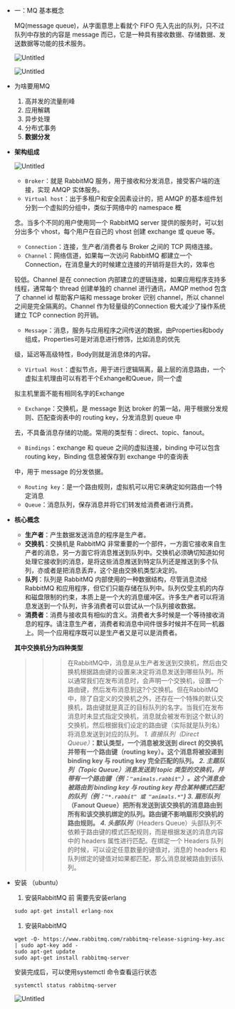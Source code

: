 - 一：MQ 基本概念
    
    
    MQ(message queue)，从字面意思上看就个 FIFO 先入先出的队列，只不过队列中存放的内容是 message 而已，它是一种具有接收数据、存储数据、发送数据等功能的技术服务。
    
    ![Untitled](https://prod-files-secure.s3.us-west-2.amazonaws.com/5dbde416-fdc8-4096-8f9b-5aaa6c3ef508/57cc3282-c83f-4690-bbba-3f292565e0ed/Untitled.png)
    
    ![Untitled](https://prod-files-secure.s3.us-west-2.amazonaws.com/5dbde416-fdc8-4096-8f9b-5aaa6c3ef508/44851200-dbdb-4b92-abfe-0f0e1648ad46/Untitled.png)
    
- 为啥要用MQ
    1.  高并发的流量削峰 
    2. 应用解耦
    3. 异步处理
    4. 分布式事务
    5. **数据分发**
- **架构组成**
    
    ![Untitled](https://prod-files-secure.s3.us-west-2.amazonaws.com/5dbde416-fdc8-4096-8f9b-5aaa6c3ef508/02ca7b04-d621-485e-8da8-b87dd0a2f82f/Untitled.png)
    
    - `Broker`：就是 RabbitMQ 服务，用于接收和分发消息，接受客户端的连接，实现 AMQP 实体服务。
    - `Virtual host`：出于多租户和安全因素设计的，把 AMQP 的基本组件划分到一个虚拟的分组中，类似于网络中的 namespace 概
    
    念。当多个不同的用户使用同一个 RabbitMQ server 提供的服务时，可以划分出多个 vhost，每个用户在自己的 vhost 创建 exchange 或 queue 等。
    
    - `Connection`：连接，生产者/消费者与 Broker 之间的 TCP 网络连接。
    - `Channel`：网络信道，如果每一次访问 RabbitMQ 都建立一个 Connection，在消息量大的时候建立连接的开销将是巨大的，效率也
    
    较低。Channel 是在 connection 内部建立的逻辑连接，如果应用程序支持多线程，通常每个 thread 创建单独的 channel 进行通讯，AMQP method 包含了 channel id 帮助客户端和 message broker 识别 channel，所以 channel 之间是完全隔离的。Channel 作为轻量级的Connection 极大减少了操作系统建立 TCP connection 的开销。
    
    - `Message`：消息，服务与应用程序之间传送的数据，由Properties和body组成，Properties可是对消息进行修饰，比如消息的优先
    
    级，延迟等高级特性，Body则就是消息体的内容。
    
    - `Virtual Host`：虚拟节点，用于进行逻辑隔离，最上层的消息路由，一个虚拟主机理由可以有若干个Exhange和Queue，同一个虚
    
    拟主机里面不能有相同名字的Exchange
    
    - `Exchange`：交换机，是 message 到达 broker 的第一站，用于根据分发规则、匹配查询表中的 routing key，分发消息到 queue 中
    
    去，不具备消息存储的功能。常用的类型有：direct、topic、fanout。
    
    - `Bindings`：exchange 和 queue 之间的虚拟连接，binding 中可以包含 routing key，Binding 信息被保存到 exchange 中的查询表
    
    中，用于 message 的分发依据。
    
    - `Routing key`：是一个路由规则，虚拟机可以用它来确定如何路由一个特定消息
    - `Queue`：消息队列，保存消息并将它们转发给消费者进行消费。
- **核心概念**
    - **生产者**：产生数据发送消息的程序是生产者。
    - **交换机**：交换机是 RabbitMQ 非常重要的一个部件，一方面它接收来自生产者的消息，另一方面它将消息推送到队列中。交换机必须确切知道如何处理它接收到的消息，是将这些消息推送到特定队列还是推送到多个队列，亦或者是把消息丢弃，这个是由交换机类型决定的。
    - **队列**：队列是 RabbitMQ 内部使用的一种数据结构，尽管消息流经 RabbitMQ 和应用程序，但它们只能存储在队列中。队列仅受主机的内存和磁盘限制的约束，本质上是一个大的消息缓冲区。许多生产者可以将消息发送到一个队列，许多消费者可以尝试从一个队列接收数据。
    - **消费者**：消费与接收具有相似的含义。消费者大多时候是一个等待接收消息的程序。请注意生产者，消费者和消息中间件很多时候并不在同一机器上。同一个应用程序既可以是生产者又是可以是消费者。
    
    **其中交换机分为四种类型**
    >>> 在RabbitMQ中，消息是从生产者发送到交换机，然后由交换机根据路由键的设置来决定将消息发送到哪些队列。所以通常我们在发布消息时，会声明一个交换机，设置一个路由键，然后发布消息到这?个交换机。但在RabbitMQ中，除了自定义的交换机之外，还存在一个特殊的默认交换机，路由键就是真正的目标队列的名字。当我们在发布消息时未显式指定交换机，消息就会被发布到这个默认的交换机，然后根据我们设定的路由键（实际就是队列名）将消息发送到对应的队列。 
    *1. 直接队列（Direct Queue）***：默认类型，一个消息被发送到 direct 的交换机并带有一个路由键（routing key）。这个消息将被投递到 binding key 与 routing key 完全匹配的队列。
    *2. 主题队列（Topic Queue）*消息发送到 topic 类型的交换机，并带有一个路由键（例：`"animals.rabbit"`）。这个消息会被路由到 binding key 与 routing key 符合某种模式匹配的队列（例：`"*.rabbit" 或 "animals.*"`)
    *3. 扇形队列***（Fanout Queue）把所有发送到该交换机的消息路由到所有和该交换机绑定的队列。路由键不影响扇形交换机的路由规则。
    *4. 头部队列***（Headers Queue）头部队列不依赖于路由键的模式匹配规则，而是根据发送的消息内容中的 headers 属性进行匹配。在绑定一个 Headers 队列的时候，可以设定任意数量的键值对，消息的 headers 和队列绑定的键值对如果都匹配，那么消息就被路由到该队列。
    
- 安装 （ubuntu）
    1. 安装RabbitMQ 前 需要先安装erlang
    
    ```php
    sudo apt-get install erlang-nox
    ```
    
    1. 安装RabbitMQ
    
    ```
    wget -O- https://www.rabbitmq.com/rabbitmq-release-signing-key.asc | sudo apt-key add -
    sudo apt-get update
    sudo apt-get install rabbitmq-server
    ```
    
    安装完成后，可以使用systemctl 命令查看运行状态
    
    `systemctl status rabbitmq-server`
    
    ![Untitled](https://prod-files-secure.s3.us-west-2.amazonaws.com/5dbde416-fdc8-4096-8f9b-5aaa6c3ef508/5008360a-a2d0-4bdc-863f-e0dd9dca4503/Untitled.png)